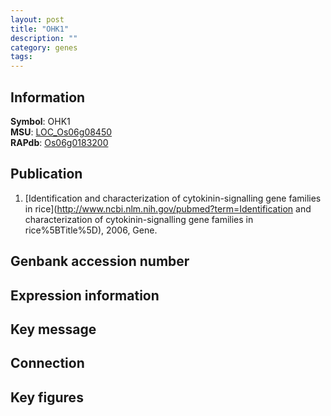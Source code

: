 ```yaml
---
layout: post
title: "OHK1"
description: ""
category: genes
tags: 
---
```


## Information
__Symbol__: OHK1  
__MSU__: [LOC_Os06g08450](http://rice.plantbiology.msu.edu/cgi-bin/ORF_infopage.cgi?orf=LOC_Os06g08450)  
__RAPdb__: [Os06g0183200](http://rapdb.dna.affrc.go.jp/viewer/gbrowse_details/irgsp1?name=Os06g0183200)  

## Publication
1. [Identification and characterization of cytokinin-signalling gene families in rice](http://www.ncbi.nlm.nih.gov/pubmed?term=Identification and characterization of cytokinin-signalling gene families in rice%5BTitle%5D), 2006, Gene.

## Genbank accession number

## Expression information

## Key message

## Connection

## Key figures


